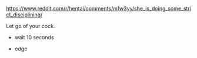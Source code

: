 https://www.reddit.com/r/hentai/comments/m1w3yv/she_is_doing_some_strict_disciplining/

Let go of your cock.

- wait 10 seconds

- edge
